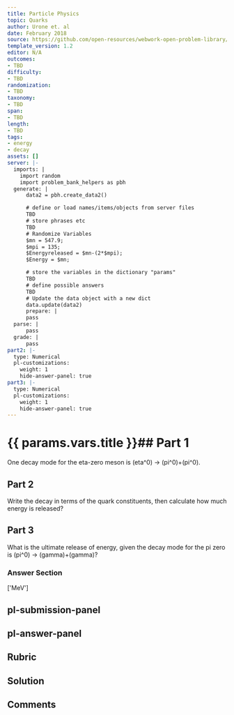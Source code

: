 ```yaml
---
title: Particle Physics
topic: Quarks
author: Urone et. al
date: February 2018
source: https://github.com/open-resources/webwork-open-problem-library/tree/master/Contrib/BrockPhysics/College_Physics_Urone/33.Particle_Physics/33-05.Quarks/NU_U17-33-05-007.pg
template_version: 1.2
editor: N/A
outcomes:
- TBD
difficulty:
- TBD
randomization:
- TBD
taxonomy:
- TBD
span:
- TBD
length:
- TBD
tags:
- energy
- decay
assets: []
server: |-
  imports: |
    import random
    import problem_bank_helpers as pbh
  generate: |
      data2 = pbh.create_data2()

      # define or load names/items/objects from server files
      TBD
      # store phrases etc
      TBD
      # Randomize Variables
      $mn = 547.9;
      $mpi = 135;
      $Energyreleased = $mn-(2*$mpi);
      $Energy = $mn;

      # store the variables in the dictionary "params"
      TBD
      # define possible answers
      TBD
      # Update the data object with a new dict
      data.update(data2)
      prepare: |
      pass
  parse: |
      pass
  grade: |
      pass
part2: |-
  type: Numerical
  pl-customizations:
    weight: 1
    hide-answer-panel: true
part3: |-
  type: Numerical
  pl-customizations:
    weight: 1
    hide-answer-panel: true
---
```


# {{ params.vars.title }}## Part 1 
One decay mode for the eta-zero meson is (eta^0) &#8594; (pi^0)+(pi^0). 
## Part 2 
Write the decay in terms of the quark constituents, then calculate how much energy is released? 
## Part 3 
What is the ultimate release of energy, given the decay mode for the pi zero is (pi^0) &#8594; (gamma)+(gamma)? 


### Answer Section 
['MeV']

## pl-submission-panel 


## pl-answer-panel 


## Rubric 


## Solution 


## Comments 


